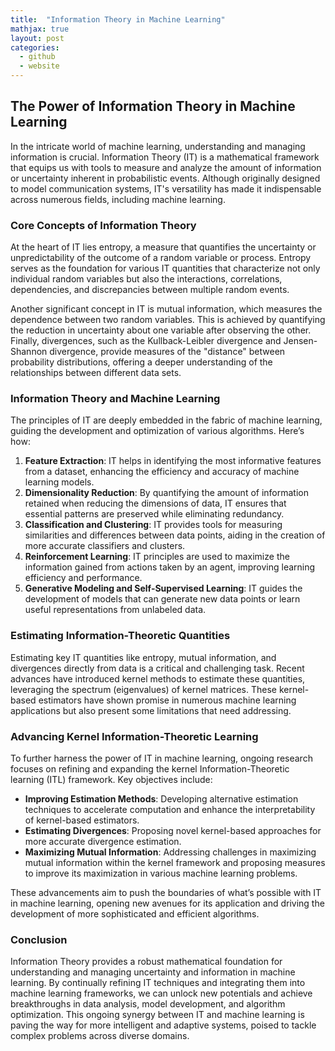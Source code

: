 ```yaml
---
title:  "Information Theory in Machine Learning"
mathjax: true
layout: post
categories:
  - github
  - website
---
```


## The Power of Information Theory in Machine Learning

In the intricate world of machine learning, understanding and managing information is crucial. Information Theory (IT) is a mathematical framework that equips us with tools to measure and analyze the amount of information or uncertainty inherent in probabilistic events. Although originally designed to model communication systems, IT's versatility has made it indispensable across numerous fields, including machine learning. 

### Core Concepts of Information Theory

At the heart of IT lies entropy, a measure that quantifies the uncertainty or unpredictability of the outcome of a random variable or process. Entropy serves as the foundation for various IT quantities that characterize not only individual random variables but also the interactions, correlations, dependencies, and discrepancies between multiple random events.

Another significant concept in IT is mutual information, which measures the dependence between two random variables. This is achieved by quantifying the reduction in uncertainty about one variable after observing the other. Finally, divergences, such as the Kullback-Leibler divergence and Jensen-Shannon divergence, provide measures of the "distance" between probability distributions, offering a deeper understanding of the relationships between different data sets.

### Information Theory and Machine Learning

The principles of IT are deeply embedded in the fabric of machine learning, guiding the development and optimization of various algorithms. Here’s how:

1. **Feature Extraction**: IT helps in identifying the most informative features from a dataset, enhancing the efficiency and accuracy of machine learning models.
2. **Dimensionality Reduction**: By quantifying the amount of information retained when reducing the dimensions of data, IT ensures that essential patterns are preserved while eliminating redundancy.
3. **Classification and Clustering**: IT provides tools for measuring similarities and differences between data points, aiding in the creation of more accurate classifiers and clusters.
4. **Reinforcement Learning**: IT principles are used to maximize the information gained from actions taken by an agent, improving learning efficiency and performance.
5. **Generative Modeling and Self-Supervised Learning**: IT guides the development of models that can generate new data points or learn useful representations from unlabeled data.

### Estimating Information-Theoretic Quantities

Estimating key IT quantities like entropy, mutual information, and divergences directly from data is a critical and challenging task. Recent advances have introduced kernel methods to estimate these quantities, leveraging the spectrum (eigenvalues) of kernel matrices. These kernel-based estimators have shown promise in numerous machine learning applications but also present some limitations that need addressing.

### Advancing Kernel Information-Theoretic Learning

To further harness the power of IT in machine learning, ongoing research focuses on refining and expanding the kernel Information-Theoretic learning (ITL) framework. Key objectives include:

- **Improving Estimation Methods**: Developing alternative estimation techniques to accelerate computation and enhance the interpretability of kernel-based estimators.
- **Estimating Divergences**: Proposing novel kernel-based approaches for more accurate divergence estimation.
- **Maximizing Mutual Information**: Addressing challenges in maximizing mutual information within the kernel framework and proposing measures to improve its maximization in various machine learning problems.

These advancements aim to push the boundaries of what’s possible with IT in machine learning, opening new avenues for its application and driving the development of more sophisticated and efficient algorithms.

### Conclusion

Information Theory provides a robust mathematical foundation for understanding and managing uncertainty and information in machine learning. By continually refining IT techniques and integrating them into machine learning frameworks, we can unlock new potentials and achieve breakthroughs in data analysis, model development, and algorithm optimization. This ongoing synergy between IT and machine learning is paving the way for more intelligent and adaptive systems, poised to tackle complex problems across diverse domains.
